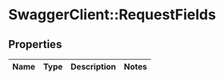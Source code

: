 # SwaggerClient::RequestFields

## Properties
Name | Type | Description | Notes
------------ | ------------- | ------------- | -------------


